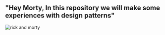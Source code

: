 ## "Hey Morty, In this repository we will make some experiences with design patterns"

![rick and morty](https://files.winnin.com/mix_thumbnail/352377/1493923568098.jpg)
